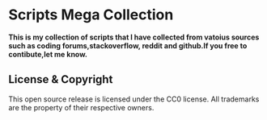 Scripts Mega Collection
=====================================

**This is my collection of scripts that I have collected from vatoius sources such as coding forums,stackoverflow, reddit and github.If you free to contibute,let me know.**

License & Copyright
-------------------
This open source release is licensed under the CC0 license. All trademarks are the property of their respective owners.
